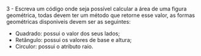 3 - Escreva um código onde seja possível calcular a área de uma figura geométrica, todas devem ter um método que retorne esse valor, as formas geométricas disponiveis devem ser as seguintes:
   - Quadrado: possui o valor dos seus lados;
   - Retângulo: possui os valores de base e altura;
   - Circulor: possui o atributo raio.